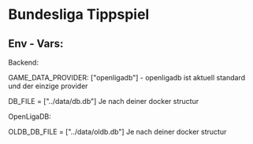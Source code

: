 

# Bundesliga Tippspiel

## Env - Vars:

Backend:


GAME_DATA_PROVIDER: ["openligadb"] - openligadb ist aktuell standard und der einzige provider

DB_FILE = ["../data/db.db"] Je nach deiner docker structur


OpenLigaDB:

OLDB_DB_FILE = ["../data/oldb.db"] Je nach deiner docker structur

